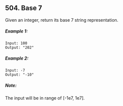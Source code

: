 ## 504. Base 7

Given an integer, return its base 7 string representation.

##### Example 1:
```
Input: 100
Output: "202"
```

##### Example 2:
```
Input: -7
Output: "-10"
```

##### Note:
The input will be in range of [-1e7, 1e7].